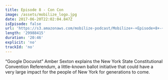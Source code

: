 ```yaml
---
title: Episode 8 - Con Con
image: /assets/mobilize_logo.jpg
date: 2017-06-20T22:02:04.847Z
isEpisode: false
url: 'https://s3.amazonaws.com/mobilize-podcast/Mobilize+-+Episode+8+-+Con+Con.mp3'
length: '29988415'
duration: '20:46'
explicit: 'no'
trackId: 'no'
---
```

“Google Docuvist” Amber Sexton explains the New York State Constitutional Convention Referendum, a little-known ballot initiative that could have a very large impact for the people of New York for generations to come.
